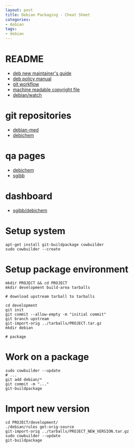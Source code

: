 ```yaml
---
layout: post
title: Debian Packaging - Cheat Sheet
categories:
- debian
tags:
- debian
---
```


# README
* [deb new maintainer's guide](https://www.debian.org/doc/manuals/maint-guide/)
* [deb policy manual](https://www.debian.org/doc/debian-policy/)
* [git workflow](http://www.eyrie.org/~eagle/notes/debian/git.html)
* [machine readable copyright file](http://dep.debian.net/deps/dep5/)
* [debian/watch](http://wiki.debian.org/debian/watch/)

# git repositories

* [debian-med](http://anonscm.debian.org/gitweb/?pf=debian-med)
* [debichem](http://anonscm.debian.org/gitweb/?pf=debichem)

# qa pages

* [debichem](http://qa.debian.org/developer.php?login=debichem-devel@lists.alioth.debian.org)
* [sgibb](http://qa.debian.org/developer.php?login=sgibb.debian@gmail.com)

# dashboard

* [sgibb/debichem](http://udd.debian.org/dmd.cgi?email1=sgibb.debian%40gmail.com&email2=debichem-devel%40lists.alioth.debian.org&email3=&packages=&ignpackages=)

# Setup system

    apt-get install git-buildpackage cowbuilder
    sudo cowbuilder --create

# Setup package environment

    mkdir PROJECT && cd PROJECT
    mkdir development build-area tarballs

    # download upstream tarball to tarballs

    cd development
    git init
    git commit --allow-empty -m "initial commit"
    git branch upstream
    git-import-orig ../tarballs/PROJECT.tar.gz
    mkdir debian

    # package

# Work on a package

    sudo cowbuilder --update
    # ...
    git add debian/*
    git commit -m "..."
    git-buildpackage

# Import new version

    cd PROJECT/development/
    ./debian/rules get-orig-source
    git-import-orig ../tarballs/PROJECT_NEW_VERSION.tar.gz
    sudo cowbuilder --update
    git-buildpackage

